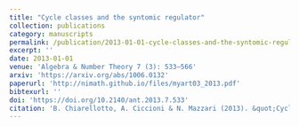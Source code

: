 ```yaml
---
title: "Cycle classes and the syntomic regulator"
collection: publications
category: manuscripts
permalink: /publication/2013-01-01-cycle-classes-and-the-syntomic-regulator
excerpt: ''
date: 2013-01-01
venue: 'Algebra & Number Theory 7 (3): 533–566'
arxiv: 'https://arxiv.org/abs/1006.0132'
paperurl: 'http://nimath.github.io/files/myart03_2013.pdf'
bibtexurl: ''
doi: 'https://doi.org/10.2140/ant.2013.7.533'
citation: 'B. Chiarellotto, A. Ciccioni & N. Mazzari (2013). &quot;Cycle classes and the syntomic regulator.&quot; <i>Algebra & Number Theory</i>, 7 (3), 533–566.'
---
```

